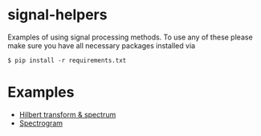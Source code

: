 # signal-helpers
Examples of using signal processing methods. To use any of these please make sure you have all necessary packages installed via

```
$ pip install -r requirements.txt
```

# Examples

* [Hilbert transform & spectrum](hilbert_transform.py)
* [Spectrogram](spectrogram.py)
